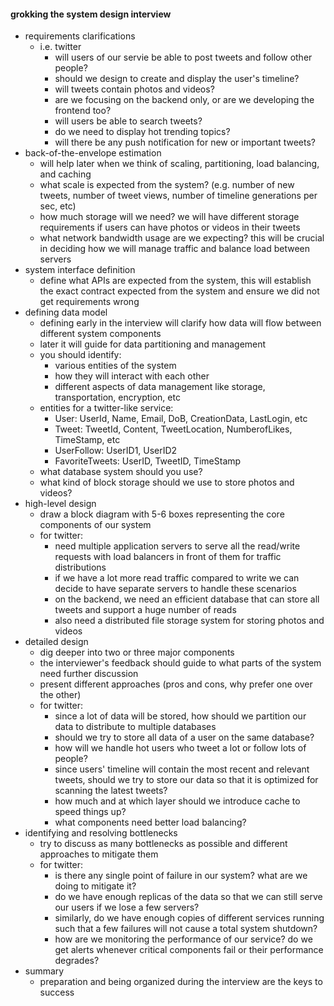 #### grokking the system design interview

- requirements clarifications
  - i.e. twitter
    - will users of our servie be able to post tweets and follow other people?
    - should we design to create and display the user's timeline?
    - will tweets contain photos and videos?
    - are we focusing on the backend only, or are we developing the frontend too?
    - will users be able to search tweets?
    - do we need to display hot trending topics?
    - will there be any push notification for new or important tweets?
- back-of-the-envelope estimation
  - will help later when we think of scaling, partitioning, load balancing, and caching
  - what scale is expected from the system? (e.g. number of new tweets, number of tweet views, number of timeline generations per sec, etc)
  - how much storage will we need? we will have different storage requirements if users can have photos or videos in their tweets
  - what network bandwidth usage are we expecting? this will be crucial in deciding how we will manage traffic and balance load between servers
- system interface definition
  - define what APIs are expected from the system, this will establish the exact contract expected from the system and ensure we did not get requirements wrong
- defining data model
  - defining early in the interview will clarify how data will flow between different system components
  - later it will guide for data partitioning and management
  - you should identify:
    - various entities of the system
    - how they will interact with each other
    - different aspects of data management like storage, transportation, encryption, etc
  - entities for a twitter-like service:
    - User: UserId, Name, Email, DoB, CreationData, LastLogin, etc
    - Tweet: TweetId, Content, TweetLocation, NumberofLikes, TimeStamp, etc
    - UserFollow: UserID1, UserID2
    - FavoriteTweets: UserID, TweetID, TimeStamp
  - what database system should you use?
  - what kind of block storage should we use to store photos and videos?
- high-level design
  - draw a block diagram with 5-6 boxes representing the core components of our system
  - for twitter:
    - need multiple application servers to serve all the read/write requests with load balancers in front of them for traffic distributions
    - if we have a lot more read traffic compared to write we can decide to have separate servers to handle these scenarios
    - on the backend, we need an efficient database that can store all tweets and support a huge number of reads
    - also need a distributed file storage system for storing photos and videos
- detailed design
  - dig deeper into two or three major components
  - the interviewer's feedback should guide to what parts of the system need further discussion
  - present different approaches (pros and cons, why prefer one over the other)
  - for twitter:
    - since a lot of data will be stored, how should we partition our data to distribute to multiple databases
    - should we try to store all data of a user on the same database?
    - how will we handle hot users who tweet a lot or follow lots of people?
    - since users' timeline will contain the most recent and relevant tweets, should we try to store our data so that it is optimized for scanning the latest tweets?
    - how much and at which layer should we introduce cache to speed things up?
    - what components need better load balancing?
- identifying and resolving bottlenecks
  - try to discuss as many bottlenecks as possible and different approaches to mitigate them
  - for twitter:
    - is there any single point of failure in our system? what are we doing to mitigate it?
    - do we have enough replicas of the data so that we can still serve our users if we lose a few servers?
    - similarly, do we have enough copies of different services running such that a few failures will not cause a total system shutdown?
    - how are we monitoring the performance of our service? do we get alerts whenever critical components fail or their performance degrades?
- summary
  - preparation and being organized during the interview are the keys to success
